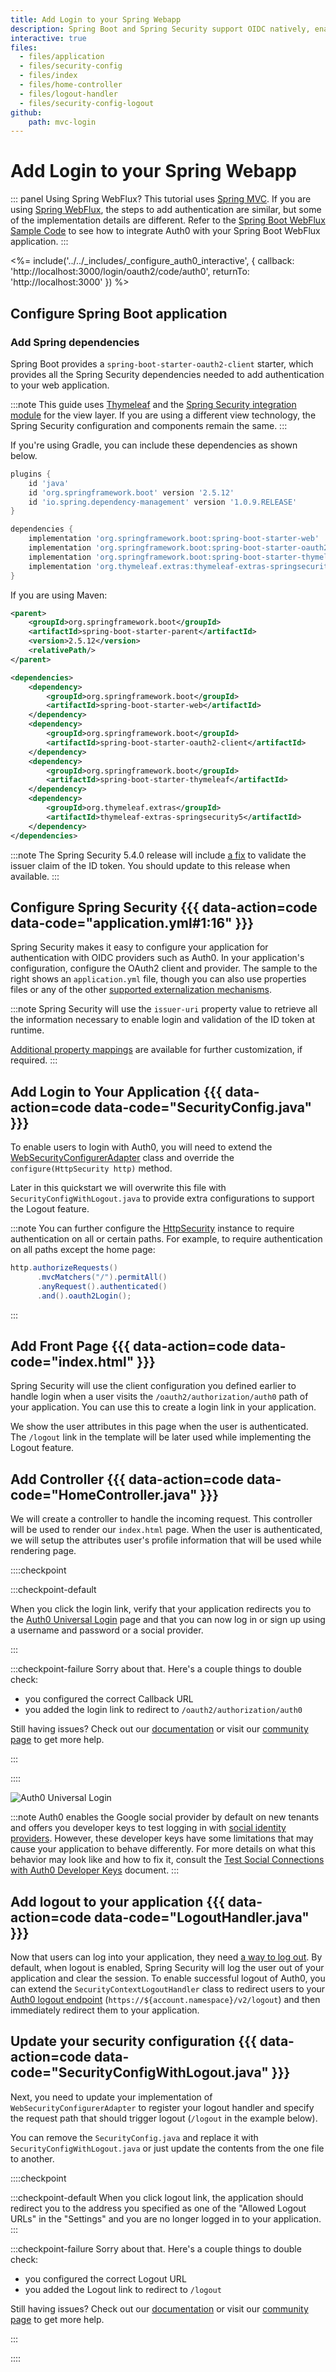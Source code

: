 ```yaml
---
title: Add Login to your Spring Webapp
description: Spring Boot and Spring Security support OIDC natively, enabling you to add authentication to your application without the need for any additional libraries. This guide demonstrates how to integrate Auth0 with any new or existing Spring Boot 2 web application.
interactive: true
files:
  - files/application
  - files/security-config
  - files/index
  - files/home-controller
  - files/logout-handler
  - files/security-config-logout
github:
    path: mvc-login
---
```


# Add Login to your Spring Webapp

::: panel Using Spring WebFlux?
This tutorial uses [Spring MVC](https://docs.spring.io/spring/docs/current/spring-framework-reference/web.html). If you are using [Spring WebFlux](https://docs.spring.io/spring/docs/current/spring-framework-reference/web-reactive.html#spring-web-reactive), the steps to add authentication are similar, but some of the implementation details are different. Refer to the [Spring Boot WebFlux Sample Code](https://github.com/auth0-samples/auth0-spring-boot-login-samples/tree/master/webflux-login) to see how to integrate Auth0 with your Spring Boot WebFlux application.
:::

<%= include('../../_includes/_configure_auth0_interactive', { 
  callback: 'http://localhost:3000/login/oauth2/code/auth0',
  returnTo: 'http://localhost:3000'
}) %>

## Configure Spring Boot application

### Add Spring dependencies

Spring Boot provides a `spring-boot-starter-oauth2-client` starter, which provides all the Spring Security dependencies needed to add authentication to your web application.

:::note
This guide uses [Thymeleaf](https://www.thymeleaf.org/) and the [Spring Security integration module](https://github.com/thymeleaf/thymeleaf-extras-springsecurity) for the view layer. If you are using a different view technology, the Spring Security configuration and components remain the same.
:::

If you're using Gradle, you can include these dependencies as shown below.

```groovy
plugins {
    id 'java'
    id 'org.springframework.boot' version '2.5.12'
    id 'io.spring.dependency-management' version '1.0.9.RELEASE'
}

dependencies {
    implementation 'org.springframework.boot:spring-boot-starter-web'
    implementation 'org.springframework.boot:spring-boot-starter-oauth2-client'
    implementation 'org.springframework.boot:spring-boot-starter-thymeleaf'
    implementation 'org.thymeleaf.extras:thymeleaf-extras-springsecurity5'
}
```

If you are using Maven:

```xml
<parent>
    <groupId>org.springframework.boot</groupId>
    <artifactId>spring-boot-starter-parent</artifactId>
    <version>2.5.12</version>
    <relativePath/>
</parent>

<dependencies>
    <dependency>
        <groupId>org.springframework.boot</groupId>
        <artifactId>spring-boot-starter-web</artifactId>
    </dependency>
    <dependency>
        <groupId>org.springframework.boot</groupId>
        <artifactId>spring-boot-starter-oauth2-client</artifactId>
    </dependency>
    <dependency>
        <groupId>org.springframework.boot</groupId>
        <artifactId>spring-boot-starter-thymeleaf</artifactId>
    </dependency>
    <dependency>
        <groupId>org.thymeleaf.extras</groupId>
        <artifactId>thymeleaf-extras-springsecurity5</artifactId>
    </dependency>
</dependencies>
```

:::note
The Spring Security 5.4.0 release will include [a fix](https://github.com/spring-projects/spring-security/pull/8357) to validate the issuer claim of the ID token. You should update to this release when available.
:::

## Configure Spring Security {{{ data-action=code data-code="application.yml#1:16" }}}

Spring Security makes it easy to configure your application for authentication with OIDC providers such as Auth0. In your application's configuration, configure the OAuth2 client and provider. The sample to the right shows an `application.yml` file, though you can also use properties files or any of the other [supported externalization mechanisms](https://docs.spring.io/spring-boot/docs/current/reference/htmlsingle/#boot-features-external-config).

:::note
Spring Security will use the `issuer-uri` property value to retrieve all the information necessary to enable login and validation of the ID token at runtime.

[Additional property mappings](https://docs.spring.io/spring-security/site/docs/current/reference/html5/#oauth2login-boot-property-mappings) are available for further customization, if required.
:::

## Add Login to Your Application {{{ data-action=code data-code="SecurityConfig.java" }}}

To enable users to login with Auth0, you will need to extend the [WebSecurityConfigurerAdapter](https://docs.spring.io/spring-security/site/docs/current/api/org/springframework/security/config/annotation/web/configuration/WebSecurityConfigurerAdapter.html) class and override the `configure(HttpSecurity http)` method.

Later in this quickstart we will overwrite this file with `SecurityConfigWithLogout.java` to provide extra configurations to support the Logout feature.

:::note
You can further configure the [HttpSecurity](https://docs.spring.io/spring-security/site/docs/current/api/org/springframework/security/config/annotation/web/builders/HttpSecurity.html) instance to require authentication on all or certain paths. For example, to require authentication on all paths except the home page:

```java
http.authorizeRequests()
      .mvcMatchers("/").permitAll()
      .anyRequest().authenticated()
      .and().oauth2Login();
```
:::

## Add Front Page {{{ data-action=code data-code="index.html" }}}

Spring Security will use the client configuration you defined earlier to handle login when a user visits the `/oauth2/authorization/auth0` path of your application. You can use this to create a login link in your application.

We show the user attributes in this page when the user is authenticated. The `/logout` link in the template will be later used while implementing the Logout feature. 

## Add Controller {{{ data-action=code data-code="HomeController.java" }}}

We will create a controller to handle the incoming request. This controller will be used to render our `index.html` page. When the user is authenticated, we will setup the attributes user's profile information that will be used while rendering page.

::::checkpoint

:::checkpoint-default

When you click the login link, verify that your application redirects you to the [Auth0 Universal Login](https://auth0.com/universal-login) page and that you can now log in or sign up using a username and password or a social provider.

:::

:::checkpoint-failure
Sorry about that. Here's a couple things to double check:
* you configured the correct Callback URL
* you added the login link to redirect to `/oauth2/authorization/auth0`

Still having issues? Check out our [documentation](https://auth0.com/docs) or visit our [community page](https://community.auth0.com) to get more help.

:::

::::

![Auth0 Universal Login](/media/quickstarts/universal-login.png)

:::note
Auth0 enables the Google social provider by default on new tenants and offers you developer keys to test logging in with [social identity providers](https://auth0.com/docs/connections/identity-providers-social). However, these developer keys have some limitations that may cause your application to behave differently. For more details on what this behavior may look like and how to fix it, consult the [Test Social Connections with Auth0 Developer Keys](https://auth0.com/docs/connections/social/devkeys#limitations-of-developer-keys) document.
:::

## Add logout to your application {{{ data-action=code data-code="LogoutHandler.java" }}}

Now that users can log into your application, they need [a way to log out](https://auth0.com/docs/logout/guides/logout-auth0). By default, when logout is enabled, Spring Security will log the user out of your application and clear the session. To enable successful logout of Auth0, you can extend the `SecurityContextLogoutHandler` class to redirect users to your [Auth0 logout endpoint](https://auth0.com/docs/api/authentication?javascript#logout) (`https://${account.namespace}/v2/logout`) and then immediately redirect them to your application.

## Update your security configuration {{{ data-action=code data-code="SecurityConfigWithLogout.java" }}}

Next, you need to update your implementation of `WebSecurityConfigurerAdapter` to register your logout handler and specify the request path that should trigger logout (`/logout` in the example below).

You can remove the `SecurityConfig.java` and replace it with `SecurityConfigWithLogout.java` or just update the contents from the one file to another.

::::checkpoint

:::checkpoint-default
When you click logout link, the application should redirect you to the address you specified as one of the "Allowed Logout URLs" in the "Settings" and you are no longer logged in to your application.
:::

:::checkpoint-failure
Sorry about that. Here's a couple things to double check:
* you configured the correct Logout URL
* you added the Logout link to redirect to `/logout`

Still having issues? Check out our [documentation](https://auth0.com/docs) or visit our [community page](https://community.auth0.com) to get more help.

:::

::::